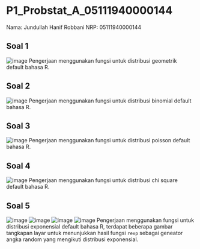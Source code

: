 # P1_Probstat_A_05111940000144

Nama: Jundullah Hanif Robbani
NRP: 05111940000144

## Soal 1
![image](https://user-images.githubusercontent.com/40772378/162624515-48465b00-22c9-4957-8d2c-617af9d6b57c.png)
Pengerjaan menggunakan fungsi untuk distribusi geometrik default bahasa R.

## Soal 2
![image](https://user-images.githubusercontent.com/40772378/162624532-135f88a4-110f-4c43-8003-61b4b4aea4f8.png)
Pengerjaan menggunakan fungsi untuk distribusi binomial default bahasa R.

## Soal 3
![image](https://user-images.githubusercontent.com/40772378/162624551-a2d3f24d-a6ca-4176-98e6-8d6165e1dd7a.png)
Pengerjaan menggunakan fungsi untuk distribusi poisson default bahasa R.

## Soal 4
![image](https://user-images.githubusercontent.com/40772378/162624608-a6dd414d-6b86-4a1a-adeb-bbabd287b855.png)
Pengerjaan menggunakan fungsi untuk distribusi chi square default bahasa R.

## Soal 5
![image](https://user-images.githubusercontent.com/40772378/162624559-7afa21e7-c50b-4397-b239-2b81bd624a0e.png)
![image](https://user-images.githubusercontent.com/40772378/162624565-8bcc9e11-25e3-46bb-a900-583706c2298a.png)
![image](https://user-images.githubusercontent.com/40772378/162624570-81e89339-44d0-4e11-bd5e-4f1f9320f27d.png)
![image](https://user-images.githubusercontent.com/40772378/162624572-5df5b15e-f2fd-4d21-95cb-4a33fe527b18.png)
Pengerjaan menggunakan fungsi untuk distribusi exponensial default bahasa R, terdapat beberapa gambar tangkapan layar untuk menunjukkan hasil fungsi `rexp` sebagai geneator angka random yang mengikuti distribusi exponensial.
